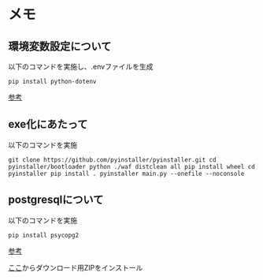 # メモ

## 環境変数設定について

以下のコマンドを実施し、.envファイルを生成

``
pip install python-dotenv
``

[参考](https://zenn.dev/nakashi94/articles/9c93b6a58acdb4)

## exe化にあたって

以下のコマンドを実施

``
git clone https://github.com/pyinstaller/pyinstaller.git
cd pyinstaller/bootloader
python ./waf distclean all
pip install wheel
cd pyinstaller
pip install .
pyinstaller main.py --onefile --noconsole
``

## postgresqlについて

以下のコマンドを実施

``
pip install psycopg2
``

[参考](https://asameshicode.com/python-psycopg2/)

[ここ](https://www.enterprisedb.com/download-postgresql-binaries)からダウンロード用ZIPをインストール

